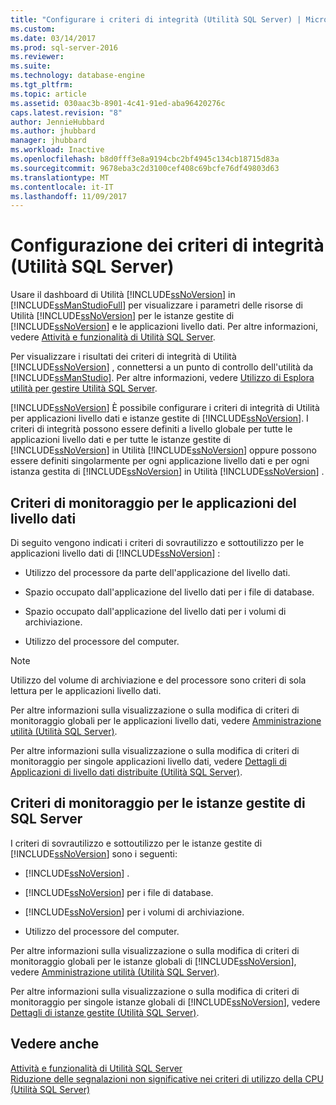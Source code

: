 ```yaml
---
title: "Configurare i criteri di integrità (Utilità SQL Server) | Microsoft Docs"
ms.custom: 
ms.date: 03/14/2017
ms.prod: sql-server-2016
ms.reviewer: 
ms.suite: 
ms.technology: database-engine
ms.tgt_pltfrm: 
ms.topic: article
ms.assetid: 030aac3b-8901-4c41-91ed-aba96420276c
caps.latest.revision: "8"
author: JennieHubbard
ms.author: jhubbard
manager: jhubbard
ms.workload: Inactive
ms.openlocfilehash: b8d0fff3e8a9194cbc2bf4945c134cb18715d83a
ms.sourcegitcommit: 9678eba3c2d3100cef408c69bcfe76df49803d63
ms.translationtype: MT
ms.contentlocale: it-IT
ms.lasthandoff: 11/09/2017
---
```

# <a name="configure-health-policies-sql-server-utility"></a>Configurazione dei criteri di integrità (Utilità SQL Server)
  Usare il dashboard di Utilità [!INCLUDE[ssNoVersion](../../includes/ssnoversion-md.md)] in [!INCLUDE[ssManStudioFull](../../includes/ssmanstudiofull-md.md)] per visualizzare i parametri delle risorse di Utilità [!INCLUDE[ssNoVersion](../../includes/ssnoversion-md.md)] per le istanze gestite di [!INCLUDE[ssNoVersion](../../includes/ssnoversion-md.md)] e le applicazioni livello dati. Per altre informazioni, vedere [Attività e funzionalità di Utilità SQL Server](../../relational-databases/manage/sql-server-utility-features-and-tasks.md).  
  
 Per visualizzare i risultati dei criteri di integrità di Utilità [!INCLUDE[ssNoVersion](../../includes/ssnoversion-md.md)] , connettersi a un punto di controllo dell'utilità da [!INCLUDE[ssManStudio](../../includes/ssmanstudio-md.md)]. Per altre informazioni, vedere [Utilizzo di Esplora utilità per gestire Utilità SQL Server](../../relational-databases/manage/use-utility-explorer-to-manage-the-sql-server-utility.md).  
  
 [!INCLUDE[ssNoVersion](../../includes/ssnoversion-md.md)] È possibile configurare i criteri di integrità di Utilità per applicazioni livello dati e istanze gestite di [!INCLUDE[ssNoVersion](../../includes/ssnoversion-md.md)]. I criteri di integrità possono essere definiti a livello globale per tutte le applicazioni livello dati e per tutte le istanze gestite di [!INCLUDE[ssNoVersion](../../includes/ssnoversion-md.md)] in Utilità [!INCLUDE[ssNoVersion](../../includes/ssnoversion-md.md)] oppure possono essere definiti singolarmente per ogni applicazione livello dati e per ogni istanza gestita di [!INCLUDE[ssNoVersion](../../includes/ssnoversion-md.md)] in Utilità [!INCLUDE[ssNoVersion](../../includes/ssnoversion-md.md)] .  
  
## <a name="monitoring-policies-for-data-tier-applications"></a>Criteri di monitoraggio per le applicazioni del livello dati  
 Di seguito vengono indicati i criteri di sovrautilizzo e sottoutilizzo per le applicazioni livello dati di [!INCLUDE[ssNoVersion](../../includes/ssnoversion-md.md)] :  
  
-   Utilizzo del processore da parte dell'applicazione del livello dati.  
  
-   Spazio occupato dall'applicazione del livello dati per i file di database.  
  
-   Spazio occupato dall'applicazione del livello dati per i volumi di archiviazione.  
  
-   Utilizzo del processore del computer.  
  
> [!NOTE]  
>  Utilizzo del volume di archiviazione e del processore sono criteri di sola lettura per le applicazioni livello dati.  
  
 Per altre informazioni sulla visualizzazione o sulla modifica di criteri di monitoraggio globali per le applicazioni livello dati, vedere [Amministrazione utilità &#40;Utilità SQL Server&#41;](http://msdn.microsoft.com/library/3e5a00c3-8905-40f0-9ddc-d924df9c2f0d).  
  
 Per altre informazioni sulla visualizzazione o sulla modifica di criteri di monitoraggio per singole applicazioni livello dati, vedere [Dettagli di Applicazioni di livello dati distribuite &#40;Utilità SQL Server&#41;](http://msdn.microsoft.com/library/79c41dd9-abcb-434e-9326-00a341d5c867).  
  
## <a name="monitoring-policies-for-managed-instances-of-sql-server"></a>Criteri di monitoraggio per le istanze gestite di SQL Server  
 I criteri di sovrautilizzo e sottoutilizzo per le istanze gestite di [!INCLUDE[ssNoVersion](../../includes/ssnoversion-md.md)] sono i seguenti:  
  
-   [!INCLUDE[ssNoVersion](../../includes/ssnoversion-md.md)] .  
  
-   [!INCLUDE[ssNoVersion](../../includes/ssnoversion-md.md)] per i file di database.  
  
-   [!INCLUDE[ssNoVersion](../../includes/ssnoversion-md.md)] per i volumi di archiviazione.  
  
-   Utilizzo del processore del computer.  
  
 Per altre informazioni sulla visualizzazione o sulla modifica di criteri di monitoraggio globali per le istanze globali di [!INCLUDE[ssNoVersion](../../includes/ssnoversion-md.md)], vedere [Amministrazione utilità &#40;Utilità SQL Server&#41;](http://msdn.microsoft.com/library/3e5a00c3-8905-40f0-9ddc-d924df9c2f0d).  
  
 Per altre informazioni sulla visualizzazione o sulla modifica di criteri di monitoraggio per singole istanze globali di [!INCLUDE[ssNoVersion](../../includes/ssnoversion-md.md)], vedere [Dettagli di istanze gestite &#40;Utilità SQL Server&#41;](http://msdn.microsoft.com/library/6e51b7bb-a733-4852-8c33-7f4dbdf931c2).  
  
## <a name="see-also"></a>Vedere anche  
 [Attività e funzionalità di Utilità SQL Server](../../relational-databases/manage/sql-server-utility-features-and-tasks.md)   
 [Riduzione delle segnalazioni non significative nei criteri di utilizzo della CPU &#40;Utilità SQL Server&#41;](../../relational-databases/manage/reduce-noise-in-cpu-utilization-policies-sql-server-utility.md)  
  
  
